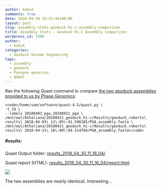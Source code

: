 ```yaml
---
author: kubu4
comments: true
date: 2018-04-30 18:53:44+00:00
layout: post
slug: assembly-stats-geoduck-hi-c-assembly-comparison
title: Assembly Stats - Geoduck Hi-C Assembly Comparison
wordpress_id: 3300
author:
  - kubu4
categories:
  - Geoduck Genome Sequencing
tags:
  - assembly
  - geoduck
  - Panopea generosa
  - QUAST
---
```


Ran the following Quast command to compare [the two geoduck assemblies provided to us by Phase Genomics](https://robertslab.github.io/sams-notebook/2018-04-21-data-management-geoduck-phase-genomics-hi-c-data.html):


    
    <code>/home/sam/software/quast-4.5/quast.py \
    -t 24 \
    --labels 20180403_pga,20180421_pga \
    /mnt/owl/Athaliana/20180421_geoduck_hi-c/Results/geoduck_roberts\ results\ 2018-04-03\ 11\:05\:41.596285/PGA_assembly.fasta \
    /mnt/owl/Athaliana/20180421_geoduck_hi-c/Results/geoduck_roberts\ results\ 2018-04-21\ 18\:09\:04.514704/PGA_assembly.fasta</code>





##### Results:



Quast Output folder: [results_2018_04_30_11_16_04/](https://owl.fish.washington.edu/Athaliana/quast_results/results_2018_04_30_11_16_04/)

Quast report (HTML): [results_2018_04_30_11_16_04/report.html](https://owl.fish.washington.edu/Athaliana/quast_results/results_2018_04_30_11_16_04/report.html)

![](https://owl.fish.washington.edu/Athaliana/20180430_quast_pga_assemblies.png)

The two assemblies are _nearly_ identical. Interesting...
